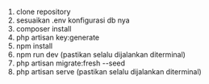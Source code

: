 1. clone repository
2. sesuaikan .env konfigurasi db nya
3. composer install
4. php artisan key:generate
5. npm install 
6. npm run dev (pastikan selalu dijalankan diterminal)
7. php artisan migrate:fresh --seed
8. php artisan serve (pastikan selalu dijalankan diterminal)

